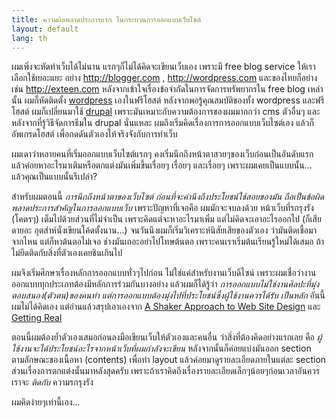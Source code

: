 ```yaml
---
title: ความผิดพลาดประการแรก ในกระบวนการออกแบบเว็บไซต์
layout: default
lang: th
---
```


<p>ผมเพิ่งจะหัดทำเว็บได้ไม่นาน แรกๆก็ไม่ได้คิดจะเขียนเว็บเอง เพราะมี free blog service ให้เราเลือกใช้เยอะแยะ อย่าง <a href="http://blogger.com">http://blogger.com</a> , <a href="http://wordpress.com">http://wordpress.com</a> และของไทยก็อย่างเช่น <a href="http://exteen.com">http://exteen.com</a> หลังจากเข้าใจเรื่องข้อจำกัดในการจัดการทรัพยากรใน free blog เหล่านั้น ผมก็หัดติดตั้ง <a href="http://wordpress.org">wordpress</a> เองในฟรีโฮสต์ หลังจากพอรู้คุณสมบัติของทั้ง wordpress และฟรีโฮสต์ ผมก็เปลี่ยนมาใช้ <a href="http://drupal.org">drupal</a> เพราะมันเหมาะกับความต้องการของผมมากกว่า cms ตัวอื่นๆ และหลังจากที่รู้วิธีจัดการธีมใน drupal นั่นแหละ ผมถึงเริ่มคิดเรื่องการการออกแบบเว็บไซต์เอง แล้วก็อัพเกรดโฮสต์ เพื่อกดดันตัวเองให้จริงจังกับการทำเว็บ</p>
<p>ผมเดาว่าหลายคนที่เริ่มออกแบบเว็บไซต์แรกๆ คงเริ่มนึกถึงหน้าตาสวยๆของเว็บก่อนเป็นอันดับแรก แล้วค่อยหาอะไรมาเติมหรือตกแต่งมันเพิ่มขึ้นเรื่อยๆ เรื่อยๆ และเรื่อยๆ เพราะผมเคยเป็นแบบนั้น... แล้วคุณเป็นแบบนั้นรึเปล่า?</p>
<p>สำหรับผมตอนนี้ <em>การนึกถึงหน้าตาของเว็บไซต์ ก่อนที่จะคำนึงถึงประโยชน์ใช้สอยของมัน ถือเป็นข้อผิดพลาดประการสำคัญในการออกแบบเว็บ</em> เพราะปัญหาที่เจอคือ ผมมักจะจบลงด้วย หน้าเว็บที่รกรุงรัง (โคตรๆ) เต็มไปด้วยส่วนที่ไม่จำเป็น เพราะคิดแต่จะหาอะไรมาเพิ่ม แต่ไม่คิดจะเอาอะไรออกไป (ก็เสียดายอะ อุตส่าห์นั่งเขียนโค้ดตั้งนาน...) จนวันนึงผมก็เริ่มวิเคราะห์นิสัยเสียของตัวเอง ว่ามันติดเชื้อมาจากไหน แต่ก็หาต้นตอไม่เจอ ช่างมันเถอะอย่าไปโทษต้นตอ เพราะคนเราเริ่มต้นเรียนรู้ใหม่ได้เสมอ ถ้าไม่ยึดติดกับสิ่งที่ตัวเองเคยชินเกินไป</p>
<p>ผมจึงเริ่มศึกษาเรื่องหลักการออกแบบทั่วๆไปก่อน ไม่ใช่แค่สำหรับงานเว็บดีไซน์ เพราะผมเชื่อว่างานออกแบบทุกประเภทต้องมีหลักการร่วมกันบางอย่าง แล้วผมก็ได้รู้ว่า <em>การออกแบบไม่ใช่งานศิลปะที่มุ่งตอบสนอง(ตัวตน)ของคนทำ แต่การออกแบบต้องมุ่งไปที่ประโยชน์ซึ่งผู้ใช้งานควรได้รับ เป็นหลัก</em> อันนี้ผมไม่ได้คิดเอง แต่อ่านแล้วสรุปเอาเองจาก <a href="http://stats.bls.gov/ore/htm_papers/st970120.htm">A Shaker Approach to Web Site Design</a> และ <a href="http://gettingreal.37signals.com/toc.php">Getting Real</a> </p>
<p>ตอนนี้ผมต้องย้ำตัวเองเสมอก่อนลงมือเขียนเว็บให้ตัวเองและคนอื่น ว่าสิ่งที่ต้องคิดอย่างแรกเลย คือ <em>ผู้ใช้งานจะได้ประโยชน์อะไรจากหน้าเว็บที่ผมกำลังจะเขียน</em> หลังจากนั้นก็ค่อยแบ่งมันออก section ตามลักษณะของเนื้อหา (contents) เพื่อทำ layout แล้วค่อยมาดูรายละเอียดภายในแต่ละ section ส่วนเรื่องการตกแต่งนั้นมาหลังสุดครับ เพราะถ้าเราคิดถึงเรื่องรายละเอียดเล็กๆน้อยๆก่อนเวลาอันควร เราจะ <em>ติดกับ</em> ความรกรุงรัง</p>
<p>ผมคิดง่ายๆเท่านี้เอง...</p>
